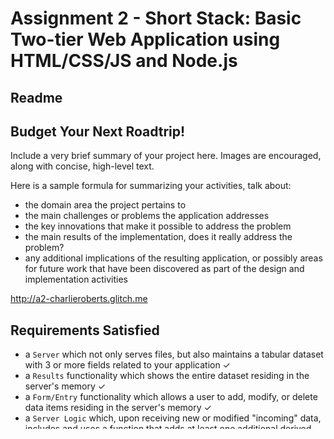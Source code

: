 Assignment 2 - Short Stack: Basic Two-tier Web Application using HTML/CSS/JS and Node.js  
===

Readme 
---

## Budget Your Next Roadtrip!
Include a very brief summary of your project here.
Images are encouraged, along with concise, high-level text.

Here is a sample formula for summarizing your activities, talk about:
- the domain area the project pertains to
- the main challenges or problems the application addresses
- the key innovations that make it possible to address the problem
- the main results of the implementation, does it really address the problem?
- any additional implications of the resulting application, or possibly areas for future work that have been discovered as part of the design and implementation activities


http://a2-charlieroberts.glitch.me

Requirements Satisfied
---

- a `Server` which not only serves files, but also maintains a tabular dataset with 3 or more fields related to your application ✓
- a `Results` functionality which shows the entire dataset residing in the server's memory ✓
- a `Form/Entry` functionality which allows a user to add, modify, or delete data items residing in the server's memory ✓
- a `Server Logic` which, upon receiving new or modified "incoming" data, includes and uses a function that adds at least one additional derived field to this incoming data before integrating it with the existing dataset ✓

HTML:
- One or more [HTML Forms](https://developer.mozilla.org/en-US/docs/Learn/HTML/Forms), with any combination of form tags appropriate for the user input portion of the application ✓

CSS:
- CSS styling of the primary visual elements in the application ✓
- Various CSS Selector functionality must be demonstrated:
    - Element selectors ✓
    - ID selectors ✓
    - Class selectors ✓
- CSS positioning and sizing of the primary visual elements in the application:
    - CSS to cause at least one element to be horizontally centered on the page ✓
    - CSS to cause at least one pair of elements to appear side-by-side ✓
    - CSS defined in a maintainable, readable form, in external stylesheets ✓

JavaScript:
- At minimum, a small amount of front-end JavaScript to get / fetch data from the server; a sample is provided in this repository. ✓

Node.js:
- An HTTP Server that delivers all necessary files and data for the application. A starting point is provided in this repository. ✓

## Technical Achievements
- **Tech Achievement 1**: Created a function to verify that the user does not add the same exact data for a car to the data table 
- **Tech Achievement 2**: Implemented two server logic calculations, one for calculating the total gallons and the other for total cost using the user input and the already existing columns of data. 
- **Tech Achievement 3**: Data is persistant 
- **Tech Achievement 2**:

### Design/Evaluation Achievements
- **Design Achievement 1**: Shown in `style.css`, the code...
- **Design Achievement 2**: We tested the application with n=X users, finding that...
